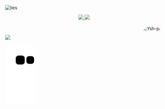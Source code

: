 ![lies](https://i.imgur.com/kS6Vz58.gif)

<div align="center">
  <a href="https://github.com/rafaballerini">
  <img height="180em" src="https://github-readme-stats.vercel.app/api?username=networkysh&show_icons=true&theme=dracula&include_all_commits=true&count_private=true"/>
  <img height="180em" src="https://github-readme-stats.vercel.app/api/top-langs/?username=networkysh&layout=compact&langs_count=7&theme=dracula"/>
</div>
<div style="display: inline_block"><br>
  <img align="right" alt="Ysh-pic" height="150" style="border-radius:50px;" src="https://prnt.sc/PDfBVixDw4_A">
</div>
  
  ##
 
<div> 
  <a href="https://www.youtube.com/channel/UCmdhcdFI-QXq3EzFhjOoHxw" target="_blank"><img src="https://img.shields.io/badge/YouTube-FF0000?style=for-the-badge&logo=youtube&logoColor=white" target="_blank"></a>

  ![Snake animation](https://github.com/rafaballerini/rafaballerini/blob/output/github-contribution-grid-snake.svg)
 
</div>
